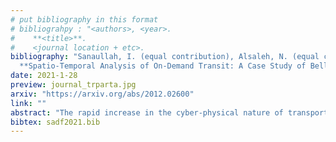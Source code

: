 ```yaml
---
# put bibliography in this format
# bibliograhpy : "<authors>, <year>.
#    **<title>**.
#    <journal location + etc>.
bibliography: "Sanaullah, I. (equal contribution), Alsaleh, N. (equal contribution), Djavadian, S., Farooq, B., 2021.
  **Spatio-Temporal Analysis of On-Demand Transit: A Case Study of Belleville, Canada**. Transportation Research Part A: Policy and Practice." # surround Title with **<title>**
date: 2021-1-28
preview: journal_trparta.jpg
arxiv: "https://arxiv.org/abs/2012.02600"
link: ""
abstract: "The rapid increase in the cyber-physical nature of transportation, availability of GPS data, mobile applications, and effective communication technologies have led to the emergence of On-Demand Transit (ODT) systems. In September 2018, the City of Belleville in Canada started an on-demand public transit pilot project, where the late-night fixed-route (RT 11) was substituted with the ODT providing a real-time ride-hailing service. We present an in-depth analysis of the spatio-temporal demand and supply, level of service, and origin and destination patterns of Belleville ODT users, based on the data collected from September 2018 till May 2019. The independent and combined effects of the demographic characteristics (population density, working-age, and median income) on the ODT trip production and attraction levels were studied using GIS and the K-means machine learning clustering algorithm. The results indicate that ODT trips demand is highest for 11:00 pm-11:45 pm during the weekdays and 8:00 pm-8:30 pm during the weekends. We expect this to be the result of users returning home from work or shopping. Results showed that 39% of the trips were found to have a waiting time of smaller than 15 minutes, while 28% of trips had a waiting time of 15-30 minutes. The dissemination areas with higher population density, lower median income, or higher working-age percentages tend to have higher ODT trip attraction levels, except for the dissemination areas that have highly attractive places like commercial areas. For the sustainable deployment of ODT services, we recommend (a) proactively relocating the empty ODT vehicles near the neighbourhoods with high level of activity, (b) dynamically updating the fleet size and location based on the anticipated changes in the spatio-temporal demand, and (c) using medium occupancy vehicles, like vans or minibuses to ensure high level of service."
bibtex: sadf2021.bib
---
```

